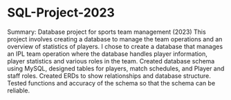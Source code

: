 # SQL-Project-2023
Summary:
Database project for sports team management (2023)
This project involves creating a database to manage the team operations and an overview of statistics of players. I chose to
create a database that manages an IPL team operation where the database handles player information, player statistics and
various roles in the team. Created database schema using MySQL, designed tables for players, match schedules, and Player
and staff roles. Created ERDs to show relationships and database structure. Tested functions and accuracy of the schema so
that the schema can be reliable.
